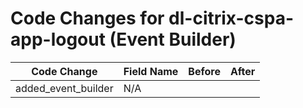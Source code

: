 # Code Changes for dl-citrix-cspa-app-logout (Event Builder)

| Code Change | Field Name | Before | After |
|-------------|------------|--------|-------|
| added_event_builder | N/A |  |  |